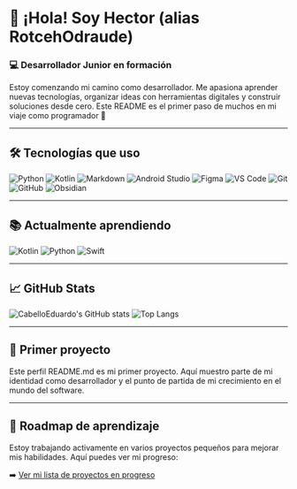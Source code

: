 # 👋 ¡Hola! Soy Hector (alias RotcehOdraude)  
### 💻 Desarrollador Junior en formación

Estoy comenzando mi camino como desarrollador. Me apasiona aprender nuevas tecnologías, organizar ideas con herramientas digitales y construir soluciones desde cero. Este README es el primer paso de muchos en mi viaje como programador 🚀

---

## 🛠️ Tecnologías que uso

![Python](https://img.shields.io/badge/-Python-3776AB?logo=python&logoColor=fff&style=for-the-badge)
![Kotlin](https://img.shields.io/badge/-Kotlin-0095D5?logo=kotlin&logoColor=fff&style=for-the-badge)
![Markdown](https://img.shields.io/badge/-Markdown-000?logo=markdown&logoColor=fff&style=for-the-badge)
![Android Studio](https://img.shields.io/badge/-Android%20Studio-3DDC84?logo=android-studio&logoColor=fff&style=for-the-badge)
![Figma](https://img.shields.io/badge/-Figma-F24E1E?logo=figma&logoColor=fff&style=for-the-badge)
![VS Code](https://img.shields.io/badge/-VS%20Code-007ACC?logo=visual-studio-code&logoColor=fff&style=for-the-badge)
![Git](https://img.shields.io/badge/-Git-F05032?logo=git&logoColor=fff&style=for-the-badge)
![GitHub](https://img.shields.io/badge/-GitHub-181717?logo=github&logoColor=fff&style=for-the-badge)
![Obsidian](https://img.shields.io/badge/-Obsidian-483699?logo=obsidian&logoColor=fff&style=for-the-badge)

---

## 📚 Actualmente aprendiendo

![Kotlin](https://img.shields.io/badge/-Kotlin-0095D5?logo=kotlin&logoColor=fff&style=for-the-badge)
![Python](https://img.shields.io/badge/-Python-3776AB?logo=python&logoColor=fff&style=for-the-badge)
![Swift](https://img.shields.io/badge/-Swift-FA7343?logo=swift&logoColor=fff&style=for-the-badge)

---

## 📈 GitHub Stats

![CabelloEduardo's GitHub stats](https://github-readme-stats.vercel.app/api?username=CabelloEduardo&show_icons=true&theme=radical)
![Top Langs](https://github-readme-stats.vercel.app/api/top-langs/?username=CabelloEduardo&layout=compact&theme=radical)

---

## 🌱 Primer proyecto

Este perfil README.md es mi primer proyecto. Aquí muestro parte de mi identidad como desarrollador y el punto de partida de mi crecimiento en el mundo del software.

---

## 🚀 Roadmap de aprendizaje

Estoy trabajando activamente en varios proyectos pequeños para mejorar mis habilidades. Aquí puedes ver mi progreso:

➡️ [Ver mi lista de proyectos en progreso](https://github.com/CabelloEduardo/learning-roadmap)